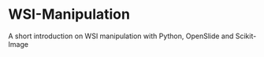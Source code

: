 # WSI-Manipulation
A short introduction on WSI manipulation with Python, OpenSlide and Scikit-Image
